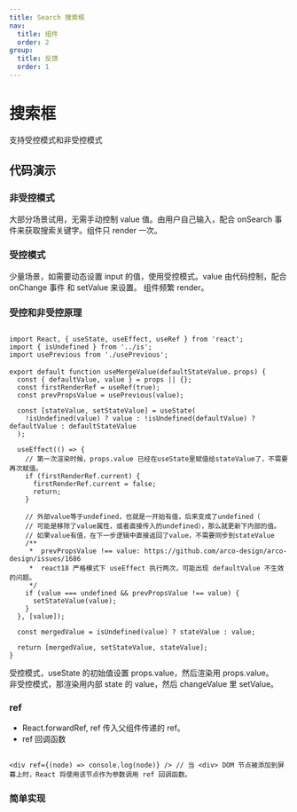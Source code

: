 ```yaml
---
title: Search 搜索框
nav:
  title: 组件
  order: 2
group:
  title: 反馈
  order: 1
---
```


# 搜索框

支持受控模式和非受控模式

## 代码演示

### 非受控模式

大部分场景试用，无需手动控制 value 值。由用户自己输入，配合 onSearch 事件来获取搜索关键字。组件只 render 一次。

<code src="./demo/noControlled.tsx"></code>

### 受控模式

少量场景，如需要动态设置 input 的值，使用受控模式。value 由代码控制，配合 onChange 事件 和 setValue 来设置。 组件频繁 render。

<code src="./demo/controlled.tsx"></code>

### 受控和非受控原理

```tsx | pure

import React, { useState, useEffect, useRef } from 'react';
import { isUndefined } from '../is';
import usePrevious from './usePrevious';

export default function useMergeValue(defaultStateValue，props) {
  const { defaultValue, value } = props || {};
  const firstRenderRef = useRef(true);
  const prevPropsValue = usePrevious(value);

  const [stateValue, setStateValue] = useState(
    !isUndefined(value) ? value : !isUndefined(defaultValue) ? defaultValue : defaultStateValue
  );

  useEffect(() => {
    // 第一次渲染时候，props.value 已经在useState里赋值给stateValue了，不需要再次赋值。
    if (firstRenderRef.current) {
      firstRenderRef.current = false;
      return;
    }

    // 外部value等于undefined，也就是一开始有值，后来变成了undefined（
    // 可能是移除了value属性，或者直接传入的undefined），那么就更新下内部的值。
    // 如果value有值，在下一步逻辑中直接返回了value，不需要同步到stateValue
    /**
     *  prevPropsValue !== value: https://github.com/arco-design/arco-design/issues/1686
     *  react18 严格模式下 useEffect 执行两次，可能出现 defaultValue 不生效的问题。
     */
    if (value === undefined && prevPropsValue !== value) {
      setStateValue(value);
    }
  }, [value]);

  const mergedValue = isUndefined(value) ? stateValue : value;

  return [mergedValue, setStateValue, stateValue];
}

```

受控模式，useState 的初始值设置 props.value，然后渲染用 props.value。  
非受控模式，那渲染用内部 state 的 value，然后 changeValue 里 setValue。

### ref

- React.forwardRef, ref 传入父组件传递的 ref。
- ref 回调函数

```tsx | pure

<div ref={(node) => console.log(node)} /> // 当 <div> DOM 节点被添加到屏幕上时，React 将使用该节点作为参数调用 ref 回调函数。

```

<code src="./demo/ref.tsx"></code>


### 简单实现

<code src="./demo/simple.tsx"></code>


